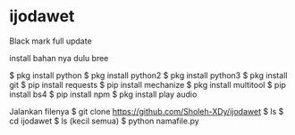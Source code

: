 # ijodawet
Black mark full update

install bahan nya dulu bree

$ pkg install python
$ pkg install python2
$ pkg install python3
$ pkg install git
$ pip install requests
$ pip install mechanize
$ pkg install multitool
$ pip install bs4
$ pip install npm
$ pkg install play audio

Jalankan filenya
$ git clone https://github.com/Sholeh-XDy/ijodawet
$ ls
$ cd ijodawet
$ ls (kecil semua)
$ python namafile.py
